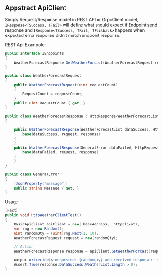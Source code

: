 ## Appstract ApiClient

Simply Request/Response model in REST API or GrpcClient model,
`IResponse<TSuccess, TFail>` will define what should expect if 
Endpoint send response and `IResponse<TSuccess, TFail, TFailback>` happens 
when expected error response didn't match endpoint response.


REST Api Exampole:
```C#
public interface IEndpoints
{
    WeatherForecastResponse GetWeatherForcast(WeatherForecastRequest request);
}

public class WeatherForecastRequest
{
    public WeatherForecastRequest(uint requestCount)
    {
        RequestCount = requestCount;
    }
    public uint RequestCount { get; }
}

public class WeatherForecastResponse : HttpResponse<WeatherForecastList,GeneralError>
{

    public WeatherForecastResponse(WeatherForecastList dataSuccess, HttpRequestMessage request, HttpResponseMessage response) :
        base(dataSuccess, request, response)
    {
    }
    public WeatherForecastResponse(GeneralError dataFailed, HttpRequestMessage request, HttpResponseMessage response) :
        base(dataFailed, request, response)
    {
    }
}

public class GeneralError
{
    [JsonProperty("message")]
    public string Message { get; }
}
```

Usage
```C#
[Fact]
public void HttpWeatherClientTest()
{
    BasicApiClient apiClient = new(_baseAddress, _httpClient);
    var rng = new Random();
    uint randomQty = (uint)rng.Next(1, 10);
    WeatherForecastRequest request = new(randomQty);
            
    // Action
    WeatherForecastResponse response = apiClient.GetWeatherForcast(request);

    Output.WriteLine($"Requested: {randomQty} and received response:" + response.DataSuccess.WeatherList.ToString());
    Assert.True(response.DataSuccess.WeatherList.Length > 0);
}
```